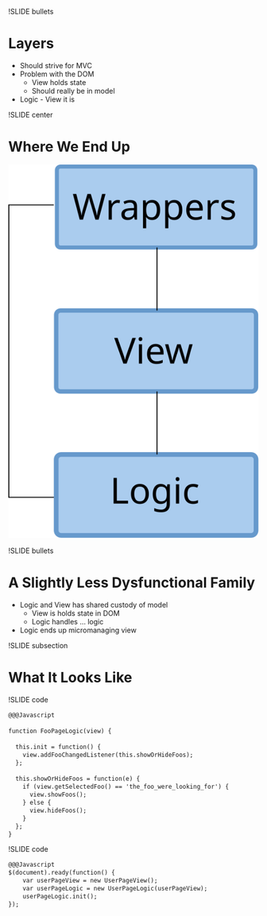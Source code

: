 !SLIDE bullets

# Layers

* Should strive for MVC
* Problem with the DOM
  * View holds state
  * Should really be in model
* Logic - View it is

!SLIDE center
# Where We End Up

![Layers](layers.svg)

!SLIDE bullets

# A Slightly Less Dysfunctional Family

* Logic and View has shared custody of model
  * View is holds state in DOM
  * Logic handles ... logic
* Logic ends up micromanaging view

!SLIDE subsection

# What It Looks Like

!SLIDE code

    @@@Javascript
    
    function FooPageLogic(view) {
  
      this.init = function() {
        view.addFooChangedListener(this.showOrHideFoos); 
      };

      this.showOrHideFoos = function(e) {
        if (view.getSelectedFoo() == 'the_foo_were_looking_for') {
          view.showFoos();
        } else {
          view.hideFoos();
        }
      };
    }

!SLIDE code
  
    @@@Javascript
    $(document).ready(function() {
        var userPageView = new UserPageView();
        var userPageLogic = new UserPageLogic(userPageView);
        userPageLogic.init();
    });


